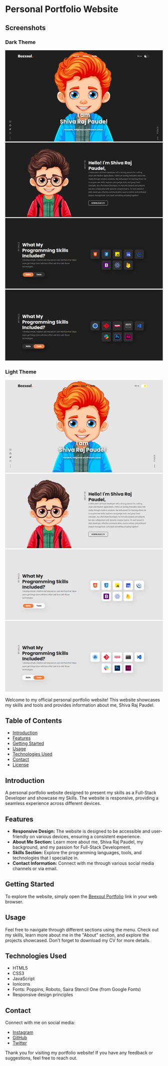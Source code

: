  # Personal Portfolio Website

## Screenshots
### Dark Theme
![Home Page](./Screenshot/ScreenShot_Dark_Theme_1.png)
![About Page](./Screenshot/ScreenShot_Dark_Theme_2.png)
![Skills](./Screenshot/ScreenShot_Dark_Theme_3.png)
![Tools](./Screenshot/ScreenShot_Dark_Theme_4.png)
### Light Theme
![Home Page](./Screenshot/ScreenShot_White_Theme_1.png)
![About Page](./Screenshot/ScreenShot_White_Theme_2.png)
![Skills](./Screenshot/ScreenShot_White_Theme_3.png)
![Tools](./Screenshot/ScreenShot_White_Theme_4.png)
 

Welcome to my official personal portfolio website! This website showcases my skills and tools and provides information about me, Shiva Raj Paudel.

## Table of Contents

- [Introduction](#introduction)
- [Features](#features)
- [Getting Started](#getting-started)
- [Usage](#usage)
- [Technologies Used](#technologies-used)
- [Contact](#contact)
- [License](#license)

## Introduction
A personal portfolio website designed to present my skills as a Full-Stack Developer and showcase my Skills. The website is responsive, providing a seamless experience across different devices.

## Features

- **Responsive Design:** The website is designed to be accessible and user-friendly on various devices, ensuring a consistent experience.
- **About Me Section:** Learn more about me, Shiva Raj Paudel, my background, and my passion for Full-Stack Development.
- **Skills Section:** Explore the programming languages, tools, and technologies that I specialize in.
- **Contact Information:** Connect with me through various social media channels or via email.

## Getting Started

To explore the website, simply open the [Beexoul Portfolio](www.shivarajpaudel.com.np) link in your web browser.

## Usage

Feel free to navigate through different sections using the menu. Check out my skills, learn more about me in the "About" section, and explore the projects showcased. Don't forget to download my CV for more details.

## Technologies Used

- HTML5
- CSS3
- JavaScript
- Ionicons
- Fonts: Poppins, Roboto, Saira Stencil One (from Google Fonts)
- Responsive design principles

## Contact

Connect with me on social media:
- [Instagram](https://www.instagram.com/not_beexoul/)
- [GitHub](https://github.com/Beexoul)
- [Twitter](https://twitter.com/shivarajpaudel_)


Thank you for visiting my portfolio website! If you have any feedback or suggestions, feel free to reach out.
